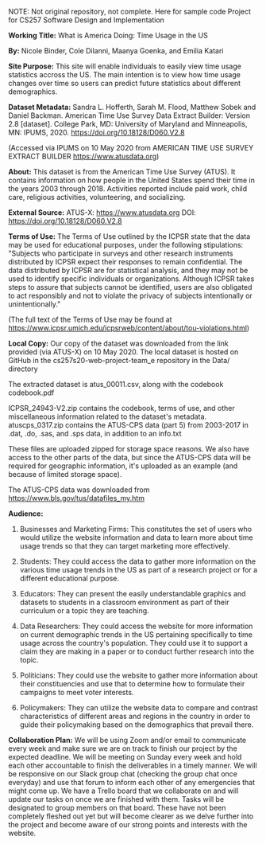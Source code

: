 NOTE: Not original repository, not complete. Here for sample code
Project for CS257 Software Design and Implementation

**Working Title:**
What is America Doing: Time Usage in the US

**By:**
Nicole Binder, Cole Dilanni, Maanya Goenka, and Emilia Katari

**Site Purpose:**
This site will enable individuals to easily view time usage statistics accross the US. The main intention is to view how time usage changes over time so users can predict future statistics about different demographics.

**Dataset Metadata:**
Sandra L. Hofferth, Sarah M. Flood, Matthew Sobek and Daniel Backman. American Time Use Survey Data Extract Builder: Version 2.8 [dataset]. College Park, MD: University of Maryland and Minneapolis, MN: IPUMS, 2020. https://doi.org/10.18128/D060.V2.8 

(Accessed via IPUMS on 10 May 2020 from AMERICAN TIME USE SURVEY EXTRACT BUILDER https://www.atusdata.org)

**About:**
This dataset is from the American Time Use Survey (ATUS). It contains information on how people in the United States spend their time in the years 2003 through 2018. Activities reported include paid work, child care, religious activities, volunteering, and socializing.

**External Source:**
ATUS-X: https://www.atusdata.org DOI: https://doi.org/10.18128/D060.V2.8 

**Terms of Use:**
The Terms of Use outlined by the ICPSR state that the data may be used for educational purposes, under the following stipulations:
"Subjects who participate in surveys and other research instruments distributed by ICPSR expect their responses to remain confidential. The data distributed by ICPSR are for statistical analysis, and they may not be used to identify specific individuals or organizations. Although ICPSR takes steps to assure that subjects cannot be identified, users are also obligated to act responsibly and not to violate the privacy of subjects intentionally or unintentionally."

(The full text of the Terms of Use may be found at ​https://www.icpsr.umich.edu/icpsrweb/content/about/tou-violations.html​)

**Local Copy:**
Our copy of the dataset was downloaded from the link provided (via ATUS-X) on 10 May 2020. The local dataset is hosted on GitHub in the ​cs257s20-web-project-team_e repository in the
Data/ directory​

The extracted dataset is atus_00011.csv, along with the codebook codebook.pdf

ICPSR_24943-V2.zip contains the codebook, terms of use, and other miscellaneous information related to the dataset's metadata.
atuscps_0317.zip contains the ATUS-CPS data (part 5) from 2003-2017 in .dat, .do, .sas, and .sps data, in addition to an info.txt 

These files are uploaded zipped for storage space reasons. 
We also have access to the other parts of the data, but since the ATUS-CPS data will be required for geographic information, it's uploaded as an example (and because of limited storage space).

The ATUS-CPS data was downloaded from https://www.bls.gov/tus/datafiles_my.htm

**Audience:**
1) Businesses and Marketing Firms: This constitutes the set of users who would utilize the website information and data to learn more about time usage trends so that they can target marketing more effectively. 

2) Students: They could access the data to gather more information on the various time usage trends in the US as part of a research project or for a different educational purpose.

3) Educators: They can present the easily understandable graphics and datasets to students in a classroom environment as part of their curriculum or a topic they are teaching.

4) Data Researchers: They could access the website for more information on current demographic trends in the US pertaining specifically to time usage across the country's population. They could use it to support a claim they are making in a paper or to conduct further research into the topic. 

5) Politicians: They could use the website to gather more information about their constituencies and use that to determine how to formulate their campaigns to meet voter interests. 

6) Policymakers: They can utilize the website data to compare and contrast characteristics of different areas and regions in the country in order to guide their policymaking based on the demographics that prevail there. 

**Collaboration Plan:**
We will be using Zoom and/or email to communicate every week and make sure we are on track to finish our project by the expected deadline. We will be meeting on Sunday every week and hold each other accountable to finish the deliverables in a timely manner. We will be responsive on our Slack group chat (checking the group chat once everyday) and use that forum to inform each other of any emergencies that might come up. We have a Trello board that we collaborate on and will update our tasks on once we are finished with them. Tasks will be designated to group members on that board. These have not been completely fleshed out yet but will become clearer as we delve further into the project and become aware of our strong points and interests with the website. 



